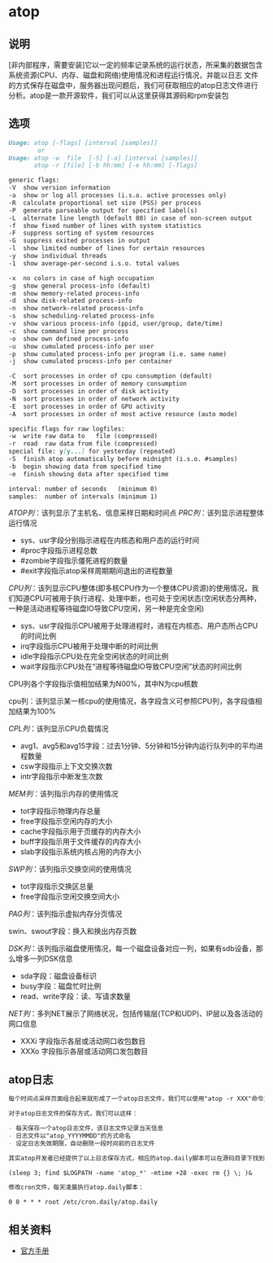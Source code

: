 # **atop**

## 说明

[非内部程序，需要安装]它以一定的频率记录系统的运行状态，所采集的数据包含系统资源(CPU、内存、磁盘和网络)使用情况和进程运行情况，并能以日志
文件的方式保存在磁盘中，服务器出现问题后，我们可获取相应的atop日志文件进行分析。atop是一款开源软件，我们可以从这里获得其源码和rpm安装包

## 选项

```markdown
Usage: atop [-flags] [interval [samples]]
		or
Usage: atop -w  file  [-S] [-a] [interval [samples]]
       atop -r [file] [-b hh:mm] [-e hh:mm] [-flags]

generic flags:
-V  show version information
-a  show or log all processes (i.s.o. active processes only)
-R  calculate proportional set size (PSS) per process
-P  generate parseable output for specified label(s)
-L  alternate line length (default 80) in case of non-screen output
-f  show fixed number of lines with system statistics
-F  suppress sorting of system resources
-G  suppress exited processes in output
-l  show limited number of lines for certain resources
-y  show individual threads
-1  show average-per-second i.s.o. total values

-x  no colors in case of high occupation
-g  show general process-info (default)
-m  show memory-related process-info
-d  show disk-related process-info
-n  show network-related process-info
-s  show scheduling-related process-info
-v  show various process-info (ppid, user/group, date/time)
-c  show command line per process
-o  show own defined process-info
-u  show cumulated process-info per user
-p  show cumulated process-info per program (i.e. same name)
-j  show cumulated process-info per container

-C  sort processes in order of cpu consumption (default)
-M  sort processes in order of memory consumption
-D  sort processes in order of disk activity
-N  sort processes in order of network activity
-E  sort processes in order of GPU activity
-A  sort processes in order of most active resource (auto mode)

specific flags for raw logfiles:
-w  write raw data to   file (compressed)
-r  read  raw data from file (compressed)
special file: y[y...] for yesterday (repeated)
-S  finish atop automatically before midnight (i.s.o. #samples)
-b  begin showing data from specified time
-e  finish showing data after specified time

interval: number of seconds   (minimum 0)
samples:  number of intervals (minimum 1)
```

*ATOP列*：该列显示了主机名、信息采样日期和时间点
*PRC列*：该列显示进程整体运行情况

- sys、usr字段分别指示进程在内核态和用户态的运行时间
- #proc字段指示进程总数
- #zombie字段指示僵死进程的数量
- #exit字段指示atop采样周期期间退出的进程数量


*CPU列*：该列显示CPU整体(即多核CPU作为一个整体CPU资源)的使用情况，我们知道CPU可被用于执行进程、处理中断，也可处于空闲状态(空闲状态分两种，一种是活动进程等待磁盘IO导致CPU空闲，另一种是完全空闲)

- sys、usr字段指示CPU被用于处理进程时，进程在内核态、用户态所占CPU的时间比例
- irq字段指示CPU被用于处理中断的时间比例
- idle字段指示CPU处在完全空闲状态的时间比例
- wait字段指示CPU处在“进程等待磁盘IO导致CPU空闲”状态的时间比例

CPU列各个字段指示值相加结果为N00%，其中N为cpu核数

cpu列：该列显示某一核cpu的使用情况，各字段含义可参照CPU列，各字段值相加结果为100%

*CPL列*：该列显示CPU负载情况

- avg1、avg5和avg15字段：过去1分钟、5分钟和15分钟内运行队列中的平均进程数量
- csw字段指示上下文交换次数
- intr字段指示中断发生次数

*MEM列*：该列指示内存的使用情况

- tot字段指示物理内存总量
- free字段指示空闲内存的大小
- cache字段指示用于页缓存的内存大小
- buff字段指示用于文件缓存的内存大小
- slab字段指示系统内核占用的内存大小

*SWP列*：该列指示交换空间的使用情况

- tot字段指示交换区总量
- free字段指示空闲交换空间大小

*PAG列*：该列指示虚拟内存分页情况

swin、swout字段：换入和换出内存页数

*DSK列*：该列指示磁盘使用情况，每一个磁盘设备对应一列，如果有sdb设备，那么增多一列DSK信息

- sda字段：磁盘设备标识
- busy字段：磁盘忙时比例
- read、write字段：读、写请求数量

*NET列*：多列NET展示了网络状况，包括传输层(TCP和UDP)、IP层以及各活动的网口信息

- XXXi  字段指示各层或活动网口收包数目
- XXXo 字段指示各层或活动网口发包数目

## atop日志

```markdown
每个时间点采样页面组合起来就形成了一个atop日志文件，我们可以使用"atop -r XXX"命令对日志文件进行查看。那以什么形式保存atop日志文件呢？

对于atop日志文件的保存方式，我们可以这样：

- 每天保存一个atop日志文件，该日志文件记录当天信息
- 日志文件以"atop_YYYYMMDD"的方式命名
- 设定日志失效期限，自动删除一段时间前的日志文件

其实atop开发者已经提供了以上日志保存方式，相应的atop.daily脚本可以在源码目录下找到。在atop.daily脚本中，我们可以通过修改INTERVAL变量改变atop信息采样周期(默认为10分钟)；通过修改以下命令中的数值改变日志保存天数(默认为28天)：

(sleep 3; find $LOGPATH -name 'atop_*' -mtime +28 -exec rm {} \; )& 

修改cron文件，每天凌晨执行atop.daily脚本：

0 0 * * * root /etc/cron.daily/atop.daily
```

## 相关资料

- [官方手册](http://www.atoptool.nl/download/man_atop-1.pdf)
